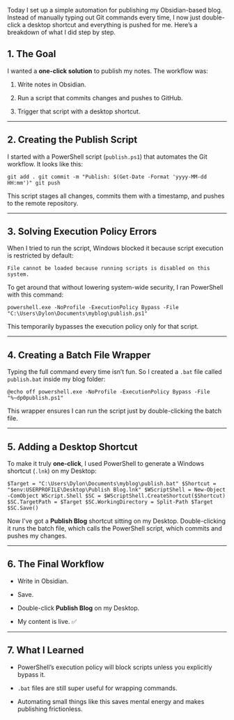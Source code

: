 Today I set up a simple automation for publishing my Obsidian-based blog. Instead of manually typing out Git commands every time, I now just double-click a desktop shortcut and everything is pushed for me. Here’s a breakdown of what I did step by step.

## 1. The Goal

I wanted a **one-click solution** to publish my notes. The workflow was:

1. Write notes in Obsidian.
    
2. Run a script that commits changes and pushes to GitHub.
    
3. Trigger that script with a desktop shortcut.
    

---

## 2. Creating the Publish Script

I started with a PowerShell script (`publish.ps1`) that automates the Git workflow. It looks like this:

`git add . git commit -m "Publish: $(Get-Date -Format 'yyyy-MM-dd HH:mm')" git push`

This script stages all changes, commits them with a timestamp, and pushes to the remote repository.

---

## 3. Solving Execution Policy Errors

When I tried to run the script, Windows blocked it because script execution is restricted by default:

`File cannot be loaded because running scripts is disabled on this system.`

To get around that without lowering system-wide security, I ran PowerShell with this command:

`powershell.exe -NoProfile -ExecutionPolicy Bypass -File "C:\Users\Dylon\Documents\myblog\publish.ps1"`

This temporarily bypasses the execution policy only for that script.

---

## 4. Creating a Batch File Wrapper

Typing the full command every time isn’t fun. So I created a `.bat` file called `publish.bat` inside my blog folder:

`@echo off powershell.exe -NoProfile -ExecutionPolicy Bypass -File "%~dp0publish.ps1"`

This wrapper ensures I can run the script just by double-clicking the batch file.

---

## 5. Adding a Desktop Shortcut

To make it truly **one-click**, I used PowerShell to generate a Windows shortcut (`.lnk`) on my Desktop:

`$Target = "C:\Users\Dylon\Documents\myblog\publish.bat" $Shortcut = "$env:USERPROFILE\Desktop\Publish Blog.lnk" $WScriptShell = New-Object -ComObject WScript.Shell $SC = $WScriptShell.CreateShortcut($Shortcut) $SC.TargetPath = $Target $SC.WorkingDirectory = Split-Path $Target $SC.Save()`

Now I’ve got a **Publish Blog** shortcut sitting on my Desktop. Double-clicking it runs the batch file, which calls the PowerShell script, which commits and pushes my changes.

---

## 6. The Final Workflow

- Write in Obsidian.
    
- Save.
    
- Double-click **Publish Blog** on my Desktop.
    
- My content is live. ✅
    

---

## 7. What I Learned

- PowerShell’s execution policy will block scripts unless you explicitly bypass it.
    
- `.bat` files are still super useful for wrapping commands.
    
- Automating small things like this saves mental energy and makes publishing frictionless.